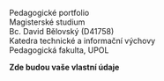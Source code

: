Pedagogické portfolio <br>
Magisterské studium <br>
Bc. David Bělovský (D41758) <br>
Katedra technické a informační výchovy <br>
Pedagogická fakulta, UPOL

__Zde budou vaše vlastní údaje__
